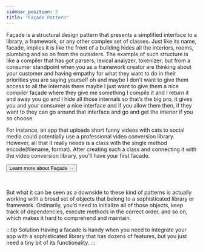 ```yaml
---
sidebar_position: 2
title: "Façade Pattern"
---
```


Façade is a structural design pattern that presents a simplified interface to a library, a framework, or any other complex set of classes. 
Just like its name, facade, implies it is like the front of a building hides all the interiors, rooms, plumbing and so on from the outsiders. The example of such structure is like a compiler that has got parsers, lexical analyzer, tokenizer; but from a consumer standpoint when you as a framework creator are thinking about your customer and having empathy for what they want to do in their priorities you are saying yourself oh and maybe I don’t want to give them access to all the internals there maybe I just want to give them a nice compiler façade where they give me something I compile it and I return it and away you go and I hide all those internals so that’s the big pro, it gives you and your consumer a nice interface and if you allow them then, if they want to they can go around that interface and go and get the interior if you so choose. 

For instance, an app that uploads short funny videos with cats to social media could potentially use a professional video conversion library. However, all that it really needs is a class with the single method encode(filename, format). After creating such a class and connecting it with the video conversion library, you’ll have your first facade.

<!-- ![facade](/apps/asafarim-site/static/img/facade.svg) -->
<div className="text-center">
 <form action="https://refactoring.guru/design-patterns/book" method="get" target="_blank">
    <button type="submit" class="btn btn-danger active">Learn more about Façade →</button>
 </form>
 <br />
</div>

But what it can be seen as a downside to these kind of patterns is actually working with a broad set of objects that belong to a sophisticated library or framework. Ordinarily, you’d need to initialize all of those objects, keep track of dependencies, execute methods in the correct order, and so on, which makes it hard to comprehend and maintain.

:::tip Solution
Having a facade is handy when you need to integrate your app with a sophisticated library that has dozens of features, but you just need a tiny bit of its functionality.
:::
